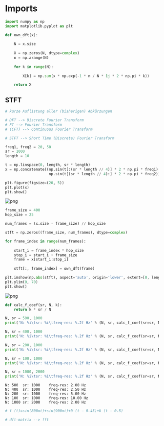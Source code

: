 # Imports


```python
import numpy as np
import matplotlib.pyplot as plt
```


```python
def own_dft(x):
    
    N = x.size
    
    X = np.zeros(N, dtype=complex)
    n = np.arange(N)
    
    for k in range(N):
        
        X[k] = np.sum(x * np.exp(-1 * n / N * 1j * 2 * np.pi * k))

    return X
```

## STFT


```python
# kurze Auflistung aller (bisherigen) Abkürzungen

# DFT --> Discrete Fourier Transform
# FT --> Fourier Transform
# (CFT) --> Continuous Fourier Transform

# STFT --> Short Time (Discrete) Fourier Transform
```


```python
freq1, freq2 = 20, 50
sr = 1000
length = 10

t = np.linspace(0, length, sr * length)
x = np.concatenate((np.sin(t[:(sr * length // 4)] * 2 * np.pi * freq1),
                    np.sin(t[(sr * length // 4):] * 2 * np.pi * freq2)))

plt.figure(figsize=(20, 5))
plt.plot(x)
plt.show()
```


    
![png](output_5_0.png)
    



```python
frame_size = 400
hop_size = 25

num_frames = (x.size - frame_size) // hop_size

stft = np.zeros((frame_size, num_frames), dtype=complex)

for frame_index in range(num_frames):
    
    start_i = frame_index * hop_size
    stop_i = start_i + frame_size
    frame = x[start_i:stop_i]
    
    stft[:, frame_index] = own_dft(frame)
```


```python
plt.imshow(np.abs(stft), aspect='auto', origin='lower', extent=[0, length, 0, sr])
plt.ylim(0, 70)
plt.show()
```


    
![png](output_7_0.png)
    



```python
def calc_f_coef(sr, N, k):
    return k * sr / N

N, sr = 500, 1000
print('N: %i\tsr: %i\tfreq-res: %.2f Hz' % (N, sr, calc_f_coef(sr=sr, N=N, k=1)))

N, sr = 400, 1000
print('N: %i\tsr: %i\tfreq-res: %.2f Hz' % (N, sr, calc_f_coef(sr=sr, N=N, k=1)))

N, sr = 200, 1000
print('N: %i\tsr: %i\tfreq-res: %.2f Hz' % (N, sr, calc_f_coef(sr=sr, N=N, k=1)))

N, sr = 100, 1000
print('N: %i\tsr: %i\tfreq-res: %.2f Hz' % (N, sr, calc_f_coef(sr=sr, N=N, k=1)))

N, sr = 1000, 2000
print('N: %i\tsr: %i\tfreq-res: %.2f Hz' % (N, sr, calc_f_coef(sr=sr, N=N, k=1)))
```

    N: 500	sr: 1000	freq-res: 2.00 Hz
    N: 400	sr: 1000	freq-res: 2.50 Hz
    N: 200	sr: 1000	freq-res: 5.00 Hz
    N: 100	sr: 1000	freq-res: 10.00 Hz
    N: 1000	sr: 2000	freq-res: 2.00 Hz



```python
# f (t)=sin(800πt)+sin(900πt)+δ (t − 0.45)+δ (t − 0.5)
```


```python
# dft-matrix --> fft
```
